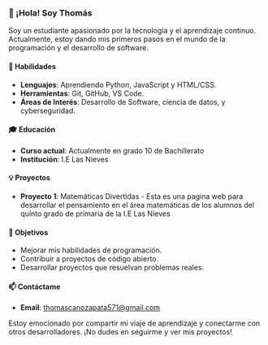 ### 👋 ¡Hola! Soy Thomás

Soy un estudiante apasionado por la tecnología y el aprendizaje continuo. Actualmente, estoy dando mis primeros pasos en el mundo de la programación y el desarrollo de software.

#### 🚀 Habilidades
- **Lenguajes**: Aprendiendo Python, JavaScript y HTML/CSS.
- **Herramientas**: Git, GitHub, VS Code.
- **Áreas de Interés**: Desarrollo de Software, ciencia de datos, y cyberseguridad.

#### 🎓 Educación
- **Curso actual**: Actualmente en grado 10 de Bachillerato
- **Institución**: I.E Las Nieves

#### 💡 Proyectos
- **Proyecto 1**: Matemáticas Divertidas - Esta es una pagina web para desarrollar el pensamiento en el área matemáticas de los alumnos del quinto grado de primaria de la I.E Las Nieves


#### 🌱 Objetivos
- Mejorar mis habilidades de programación.
- Contribuir a proyectos de código abierto.
- Desarrollar proyectos que resuelvan problemas reales.

#### 📫 Contáctame
- **Email**: thomascanozapata571@gmail.com


Estoy emocionado por compartir mi viaje de aprendizaje y conectarme con otros desarrolladores. ¡No dudes en seguirme y ver mis proyectos!

